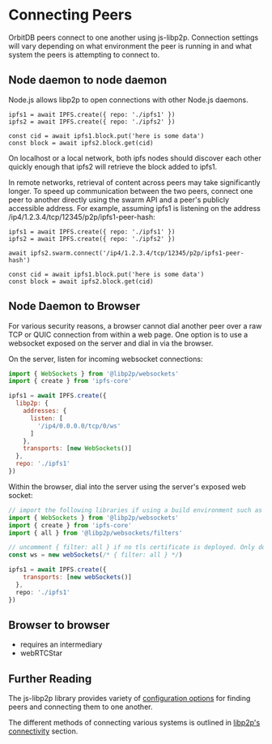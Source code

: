 # Connecting Peers

OrbitDB peers connect to one another using js-libp2p. Connection settings will vary depending on what environment the peer is running in and what system the peers is attempting to connect to.

## Node daemon to node daemon

Node.js allows libp2p to open connections with other Node.js daemons.

```
ipfs1 = await IPFS.create({ repo: './ipfs1' })
ipfs2 = await IPFS.create({ repo: './ipfs2' })

const cid = await ipfs1.block.put('here is some data')
const block = await ipfs2.block.get(cid)
```

On localhost or a local network, both ipfs nodes should discover each other quickly enough that ipfs2 will retrieve the block added to ipfs1.

In remote networks, retrieval of content across peers may take significantly longer. To speed up communication between the two peers, connect one peer to another directly using the swarm API and a peer's publicly accessible address. For example, assuming ipfs1 is listening on the address /ip4/1.2.3.4/tcp/12345/p2p/ipfs1-peer-hash:

```
ipfs1 = await IPFS.create({ repo: './ipfs1' })
ipfs2 = await IPFS.create({ repo: './ipfs2' })

await ipfs2.swarm.connect('/ip4/1.2.3.4/tcp/12345/p2p/ipfs1-peer-hash')

const cid = await ipfs1.block.put('here is some data')
const block = await ipfs2.block.get(cid)
```

## Node Daemon to Browser

For various security reasons, a browser cannot dial another peer over a raw TCP or QUIC connection from within a web page.  One option is to use a websocket exposed on the server and dial in via the browser.

On the server, listen for incoming websocket connections:

```javascript
import { WebSockets } from '@libp2p/websockets'
import { create } from 'ipfs-core'

ipfs1 = await IPFS.create({ 
  libp2p: { 
    addresses: {
      listen: [
        '/ip4/0.0.0.0/tcp/0/ws'
      ]
    },
    transports: [new WebSockets()] 
  },
  repo: './ipfs1'
})
```

Within the browser, dial into the server using the server's exposed web socket:

```javascript
// import the following libraries if using a build environment such as vite.
import { WebSockets } from '@libp2p/websockets'
import { create } from 'ipfs-core'
import { all } from '@libp2p/websockets/filters'

// uncomment { filter: all } if no tls certificate is deployed. Only do this in development environments.
const ws = new webSockets(/* { filter: all } */)

ipfs1 = await IPFS.create({ 
    transports: [new webSockets()] 
  },
  repo: './ipfs1'
})
```

## Browser to browser

- requires an intermediary
- webRTCStar

## Further Reading

The js-libp2p library provides variety of [configuration options](https://github.com/libp2p/js-libp2p/blob/master/doc/CONFIGURATION.md) for finding peers and connecting them to one another.

The different methods of connecting various systems is outlined in [libp2p's connectivity](https://connectivity.libp2p.io) section.